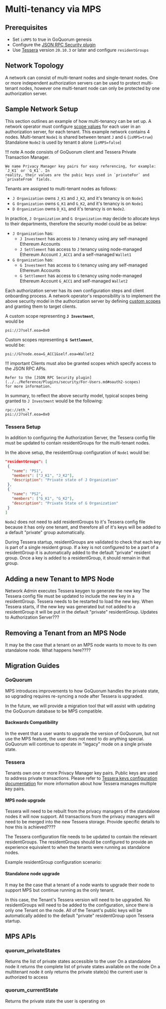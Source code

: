 # Multi-tenancy via MPS

## Prerequisites

* Set `isMPS` to true in GoQuorum genesis
* Configure the [JSON RPC Security plugin](JSON-RPC-API-Security.md#configuration)
* Use [Tessera] version `20.10.3` or later and configure `residentGroups`

## Network Topology

A network can consist of multi-tenant nodes and single-tenant nodes. One or more independent
authorization servers can be used to protect multi-tenant nodes, however one multi-tenant node can
only be protected by one authorization server.

## Sample Network Setup

This section outlines an example of how multi-tenancy can be set up. A network operator must
configure [scope values] for each user in an authorization server, for each tenant.
This example network contains 4 nodes.
Multi-tenant `Node1` is shared between tenant `J` and `G` (`isMPS=true`)
Standalone `Node2` is used by tenant `D` alone (`isMPS=false`)

!!! note
    A node consists of GoQuorum client and Tessera Private Transaction Manager.

    We name Privacy Manager key pairs for easy referencing, for example: `J_K1` or `G_K1`. In
    reality, their values are the pubic keys used in `privateFor` and `privateFrom` fields.
    

Tenants are assigned to multi-tenant nodes as follows:

* `J Organization` owns `J_K1` and `J_K2`, and it's tenancy is on `Node1`
* `G Organization` owns `G_K1` and `G_K2`, and it's tenancy is on `Node1`
* `D Organization` owns `D_K1`, and it's tenancy is on `Node2`.

In practice, `J Organization` and `G Organization` may decide to allocate keys to
their departments, therefore the security model could be as below:

* `J Organization` has:
    * `J Investment` has access to `J` tenancy using any self-managed Ethereum Accounts
    * `J Settlement` has access to `J` tenancy using node-managed Ethereum Account `J_ACC1` and a self-managed `Wallet1`
* `G Organization` has:
    * `G Investment` has access to `G` tenancy using any self-managed Ethereum Accounts
    * `G Settlement` has access to `G` tenancy using node-managed Ethereum Account `G_ACC1` and self-managed `Wallet2`

Each authorization server has its own configuration steps and client onboarding process.
A network operator's responsibility is to implement the above security model in the authorization
server by defining [custom scopes] and
granting them to target clients.

A custom scope representing __`J Investment`__,  
would be

```text
psi://J?self.eoa=0x0
```

Custom scopes representing __`G Settlement`__,  
would be:

```text
psi://G?node.eoa=G_ACC1&self.eoa=Wallet2
```

!!! important
    Clients must also be granted scopes which specify access to the JSON RPC APIs.

    Refer to the [JSON RPC Security plugin](../../Reference/Plugins/security/For-Users.md#oauth2-scopes)
    for more information.

In summary, to reflect the above security model, typical scopes being granted to `J Investment`
would be the following:

```text
rpc://eth_*
psi://J?self.eoa=0x0
```

### Tessera Setup

In addition to configuring the Authorization Server, the Tessera config file must be updated to contain residentGroups for the multi-tenant nodes.

In the above setup, the residentGroup configuration of `Node1` would be:

``` json
"residentGroups": [
 {
   "name": "PS1",
   "members": ["J_K1", "J_K2"],
   "description": "Private state of J Organization"
 },
 {
   "name": "PS2",
   "members": ["G_K1", "G_K2"],
   "description": "Private State of G Organization"
 }
]
```

`Node2` does not need to add residentGroups to it's Tessera config file because it has only one tenant, and therefore all of it's keys will be added to a default "private" group automatically.

During Tessera startup, residentGroups are validated to check that each key is part of a single resident group.
If a key is not configured to be a part of a residentGroup it is automatically added to the default "private" resident group.
Once a key is added to a residentGroup, it should remain in that group.

## Adding a new Tenant to MPS Node

Network Admin executes Tessera keygen to generate the new key
The Tessera config file must be updated to include the new key in a residentGroup.
Tessera needs to be restarted to load the new key. When Tessera starts, if the new key was generated but not added to a residentGroup it will be put in the default "private" residentGroup.
Updates to Authorization Server???

## Removing a Tenant from an MPS Node

It may be the case that a tenant on an MPS node wants to move to its own standalone node. What happens here????

## Migration Guides

### GoQuorum

MPS introduces improvements to how GoQuorum handles the private state, so upgrading requires re-syncing a node after Tessera is upgraded.

In the future, we will provide a migration tool that will assist with updating the GoQuorum database to be MPS compatible.

#### Backwards Compatibility

In the event that a user wants to upgrade the version of GoQuorum, but not use the MPS feature, the user does not need to do anything special.  GoQuorum will continue to operate in "legacy" mode on a single private state.

### Tessera

Tenants own one or more Privacy Manager key pairs. Public keys are used to address private transactions.
Please refer to [Tessera keys configuration documentation](https://docs.tessera.consensys.net/en/stable/HowTo/Configure/Keys/)
for more information about how Tessera manages multiple key pairs.

#### MPS node upgrade

Tessera will need to be rebuilt from the privacy managers of the standalone nodes it will now support. All transactions from the privacy managers will need to be merged into the new Tessera storage. Provide specific details to how this is achieved????

The Tessera configuration file needs to be updated to contain the relevant residentGroups. The residentGroups should be configured to provide an experience equivalent to when the tenants were running as standalone nodes.

Example residentGroup configuration scenario:

#### Standalone node upgrade

It may be the case that a tenant of a node wants to upgrade their node to support MPS but continue running as the only tenant.

In this case, the Tenant's Tessera version will need to be upgraded. No residentGroups will need to be added to the configuration, since there is only one Tenant on the node. All of the Tenant's public keys will be automatically added to the default "private" residentGroup upon Tessera startup.

## MPS APIs

### quorum_privateStates

Returns the list of private states accessible to the user
On a standalone node it returns the complete list of private states available on the node
On a multitenant node it only returns the private state(s) the current user is authorized to access

### quorum_currentState

Returns the private state the user is operating on


<!--links-->
[scope values]: ../../Concepts/MultiplePrivateStates/Overview.md#access-token-scope
[custom scopes]: ../../Concepts/MultiplePrivateStates/Overview.md#access-token-scope
[Tessera]: https://docs.tessera.consensys.net/en/stable/
